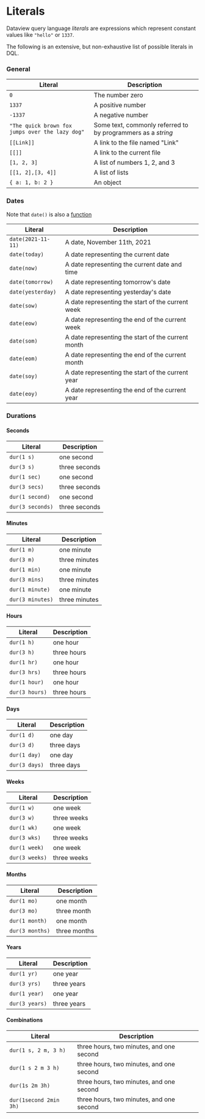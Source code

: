 # Literals

Dataview query language *literals* are expressions which represent constant values like `"hello"` or `1337`.

The following is an extensive, but non-exhaustive list of possible literals in DQL.

### General
Literal|Description
-|-
`0`|The number zero
`1337`|A positive number
`-1337`|A negative number
`"The quick brown fox jumps over the lazy dog"`|Some text, commonly referred to by programmers as a *string*
`[[Link]]`|A link to the file named "Link"
`[[]]`|A link to the current file
`[1, 2, 3]`|A list of numbers 1, 2, and 3
`[[1, 2],[3, 4]]`|A list of lists
`{ a: 1, b: 2 }`|An object|

### Dates

Note that `date()` is also a [function](query/functions.md/#dateany)

Literal|Description
-|-
`date(2021-11-11)`|A date, November 11th, 2021
`date(today)`|A date representing the current date
`date(now)`|A date representing the current date and time
`date(tomorrow)`|A date representing tomorrow's date
`date(yesterday)`|A date representing yesterday's date
`date(sow)`|A date representing the start of the current week
`date(eow)`|A date representing the end of the current week
`date(som)`|A date representing the start of the current month
`date(eom)`|A date representing the end of the current month
`date(soy)`|A date representing the start of the current year
`date(eoy)`|A date representing the end of the current year

### Durations
#### Seconds
Literal|Description
-|-
`dur(1 s)`|one second
`dur(3 s)`|three seconds
`dur(1 sec)`|one second
`dur(3 secs)`|three seconds
`dur(1 second)`|one second
`dur(3 seconds)`|three seconds

#### Minutes
Literal|Description
-|-
`dur(1 m)`|one minute|
`dur(3 m)`|three minutes|
`dur(1 min)`|one minute|
`dur(3 mins)`|three minutes|
`dur(1 minute)`|one minute|
`dur(3 minutes)`|three minutes|

#### Hours
Literal|Description
-|-
`dur(1 h)`|one hour|
`dur(3 h)`|three hours|
`dur(1 hr)`|one hour|
`dur(3 hrs)`|three hours|
`dur(1 hour)`|one hour|
`dur(3 hours)`|three hours|

#### Days
Literal|Description
-|-
`dur(1 d)`|one day
`dur(3 d)`|three days
`dur(1 day)`|one day
`dur(3 days)`|three days

#### Weeks
Literal|Description
-|-
`dur(1 w)`|one week
`dur(3 w)`|three weeks
`dur(1 wk)`|one week
`dur(3 wks)`|three weeks
`dur(1 week)`|one week
`dur(3 weeks)`|three weeks

#### Months
Literal|Description
-|-
`dur(1 mo)`|one month
`dur(3 mo)`|three month
`dur(1 month)`|one month
`dur(3 months)`|three months

#### Years
Literal|Description
-|-
`dur(1 yr)`|one year
`dur(3 yrs)`|three years
`dur(1 year)`|one year
`dur(3 years)`|three years

#### Combinations
Literal|Description
-|-
`dur(1 s, 2 m, 3 h)`|three hours, two minutes, and one second
`dur(1 s 2 m 3 h)`|three hours, two minutes, and one second
`dur(1s 2m 3h)`|three hours, two minutes, and one second
`dur(1second 2min 3h)`|three hours, two minutes, and one second

